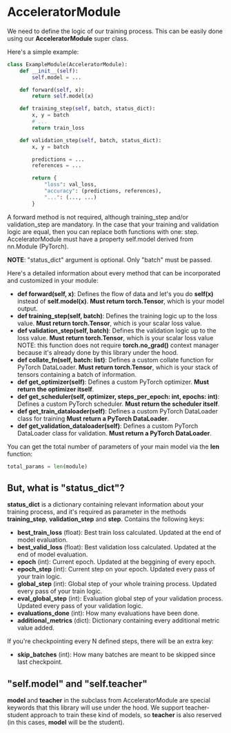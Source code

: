# AcceleratorModule
We need to define the logic of our training process. This can be easily done using our **AcceleratorModule** super class.

Here's a simple example:
```python
class ExampleModule(AcceleratorModule):
    def __init__(self):
        self.model = ...

    def forward(self, x):
        return self.model(x)

    def training_step(self, batch, status_dict):
        x, y = batch
        # ...
        return train_loss

    def validation_step(self, batch, status_dict):
        x, y = batch

        predictions = ...
        references = ...

        return {
            "loss": val_loss,
            "accuracy": (predictions, references),
            "...": (..., ...)
        }
```

A forward method is not required, although training_step and/or validation_step are mandatory. In the case that your training and validation logic are equal, then you can replace both functions with one: step. AcceleratorModule must have a property self.model derived from nn.Module (PyTorch).

**NOTE**: "status_dict" argument is optional. Only "batch" must be passed.

Here's a detailed information about every method that can be incorporated and customized in your module:
- **def forward(self, x)**: Defines the flow of data and let's you do **self(x)** instead of **self.model(x)**. **Must return torch.Tensor**, which is your model output.
- **def training_step(self, batch)**: Defines the training logic up to the loss value. **Must return torch.Tensor**, which is your scalar loss value.
- **def validation_step(self, batch)**: Defines the validation logic up to the loss value. **Must return torch.Tensor**, which is your scalar loss value NOTE: this function does not require **torch.no_grad()** context manager because it's already done by this library under the hood.
- **def collate_fn(self, batch: list)**: Defines a custom collate function for PyTorch DataLoader. **Must return torch.Tensor**, which is your stack of tensors containing a batch of information.
- **def get_optimizer(self)**: Defines a custom PyTorch optimizer. **Must return the optimizer itself**.
- **def get_scheduler(self, optimizer, steps_per_epoch: int, epochs: int)**: Defines a custom PyTorch scheduler. **Must return the scheduler itself**.
- **def get_train_dataloader(self)**: Defines a custom PyTorch DataLoader class for training **Must return a PyTorch DataLoader**.
- **def get_validation_dataloader(self)**: Defines a custom PyTorch DataLoader class for validation. **Must return a PyTorch DataLoader**.

You can get the total number of parameters of your main model via the **len** function:
```python
total_params = len(module)
```

## But, what is "status_dict"?
**status_dict** is a dictionary containing relevant information about your training process, and it's required as parameter in the methods **training_step**, **validation_step** and **step**. Contains the following keys:
- **best_train_loss** (float): Best train loss calculated. Updated at the end of model evaluation.
- **best_valid_loss** (float): Best validation loss calculated. Updated at the end of model evaluation.
- **epoch** (int): Current epoch. Updated at the beggining of every epoch.
- **epoch_step** (int): Current step on your epoch. Updated every pass of your train logic.
- **global_step** (int): Global step of your whole training process. Updated every pass of your train logic.
- **eval_global_step** (int): Evaluation global step of your validation process. Updated every pass of your validation logic.
- **evaluations_done** (int): How many evaluations have been done.
- **additional_metrics** (dict): Dictionary containing every additional metric value added.

If you're checkpointing every N defined steps, there will be an extra key:
- **skip_batches** (int): How many batches are meant to be skipped since last checkpoint.

## "self.model" and "self.teacher"
**model** and **teacher** in the subclass from AcceleratorModule are special keywords that this library will use under the hood. We support teacher-student approach to train these kind of models, so **teacher** is also reserved (in this cases, **model** will be the student).
